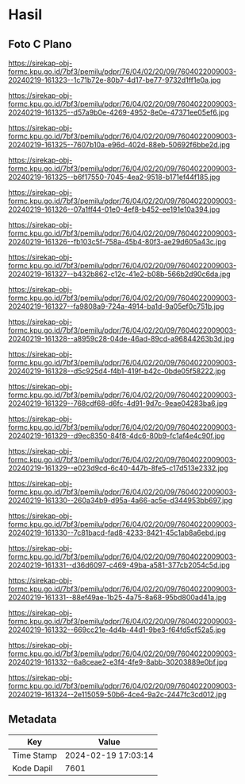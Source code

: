 # Hasil

## Foto C Plano

https://sirekap-obj-formc.kpu.go.id/7bf3/pemilu/pdpr/76/04/02/20/09/7604022009003-20240219-161323--1c71b72e-80b7-4d17-be77-9732d1ff1e0a.jpg

https://sirekap-obj-formc.kpu.go.id/7bf3/pemilu/pdpr/76/04/02/20/09/7604022009003-20240219-161325--d57a9b0e-4269-4952-8e0e-47371ee05ef6.jpg

https://sirekap-obj-formc.kpu.go.id/7bf3/pemilu/pdpr/76/04/02/20/09/7604022009003-20240219-161325--7607b10a-e96d-402d-88eb-50692f6bbe2d.jpg

https://sirekap-obj-formc.kpu.go.id/7bf3/pemilu/pdpr/76/04/02/20/09/7604022009003-20240219-161325--b6f17550-7045-4ea2-9518-b171ef44f185.jpg

https://sirekap-obj-formc.kpu.go.id/7bf3/pemilu/pdpr/76/04/02/20/09/7604022009003-20240219-161326--07a1ff44-01e0-4ef8-b452-ee191e10a394.jpg

https://sirekap-obj-formc.kpu.go.id/7bf3/pemilu/pdpr/76/04/02/20/09/7604022009003-20240219-161326--fb103c5f-758a-45b4-80f3-ae29d605a43c.jpg

https://sirekap-obj-formc.kpu.go.id/7bf3/pemilu/pdpr/76/04/02/20/09/7604022009003-20240219-161327--b432b862-c12c-41e2-b08b-566b2d90c6da.jpg

https://sirekap-obj-formc.kpu.go.id/7bf3/pemilu/pdpr/76/04/02/20/09/7604022009003-20240219-161327--fa9808a9-724a-4914-ba1d-9a05ef0c751b.jpg

https://sirekap-obj-formc.kpu.go.id/7bf3/pemilu/pdpr/76/04/02/20/09/7604022009003-20240219-161328--a8959c28-04de-46ad-89cd-a96844263b3d.jpg

https://sirekap-obj-formc.kpu.go.id/7bf3/pemilu/pdpr/76/04/02/20/09/7604022009003-20240219-161328--d5c925d4-f4b1-419f-b42c-0bde05f58222.jpg

https://sirekap-obj-formc.kpu.go.id/7bf3/pemilu/pdpr/76/04/02/20/09/7604022009003-20240219-161329--768cdf68-d6fc-4d91-9d7c-9eae04283ba6.jpg

https://sirekap-obj-formc.kpu.go.id/7bf3/pemilu/pdpr/76/04/02/20/09/7604022009003-20240219-161329--d9ec8350-84f8-4dc6-80b9-fc1af4e4c90f.jpg

https://sirekap-obj-formc.kpu.go.id/7bf3/pemilu/pdpr/76/04/02/20/09/7604022009003-20240219-161329--e023d9cd-6c40-447b-8fe5-c17d513e2332.jpg

https://sirekap-obj-formc.kpu.go.id/7bf3/pemilu/pdpr/76/04/02/20/09/7604022009003-20240219-161330--260a34b9-d95a-4a66-ac5e-d344953bb697.jpg

https://sirekap-obj-formc.kpu.go.id/7bf3/pemilu/pdpr/76/04/02/20/09/7604022009003-20240219-161330--7c81bacd-fad8-4233-8421-45c1ab8a6ebd.jpg

https://sirekap-obj-formc.kpu.go.id/7bf3/pemilu/pdpr/76/04/02/20/09/7604022009003-20240219-161331--d36d6097-c469-49ba-a581-377cb2054c5d.jpg

https://sirekap-obj-formc.kpu.go.id/7bf3/pemilu/pdpr/76/04/02/20/09/7604022009003-20240219-161331--88ef49ae-1b25-4a75-8a68-95bd800ad41a.jpg

https://sirekap-obj-formc.kpu.go.id/7bf3/pemilu/pdpr/76/04/02/20/09/7604022009003-20240219-161332--669cc21e-4d4b-44d1-9be3-f64fd5cf52a5.jpg

https://sirekap-obj-formc.kpu.go.id/7bf3/pemilu/pdpr/76/04/02/20/09/7604022009003-20240219-161332--6a8ceae2-e3f4-4fe9-8abb-30203889e0bf.jpg

https://sirekap-obj-formc.kpu.go.id/7bf3/pemilu/pdpr/76/04/02/20/09/7604022009003-20240219-161324--2e115059-50b6-4ce4-9a2c-2447fc3cd012.jpg


## Metadata

| Key        | Value               |
| ---------- | ------------------- |
| Time Stamp | 2024-02-19 17:03:14 |
| Kode Dapil | 7601                |




